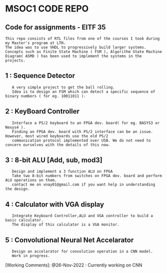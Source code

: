 # MSOC1 CODE REPO

## Code for assignments - EITF 35
    This repo consists of RTL files from one of the courses I took during my Master's program at LTH. 
    The idea was to use VHDL to progressively build larger systems. Concepts such as Finite State Machine ( FSM ), Algorithm State Machine Diagram( ASMD ) has been used to implement the systems in the projects.

## 1 : Sequence Detector
       A very simple project to get the ball rolling. 
       Idea is to design an FSM which can detect a specific sequence of binary numbers ( for eg. 10011011 ).
     

## 2 : KeyBoard Controller
       Interface a PS/2 keyboard to an FPGA dev. board( for eg. BASYS3 or Nexys4 ). 
       Finding an FPGA dev. board with PS/2 interface can be an issue. However, most wired keyboards use the old PS/2 
       communication protocol implemented over USB. We do not need to concern ourselves with the details of this now.

## 3 : 8-bit ALU [Add, sub, mod3]
       Design and implement a 3 function ALU on FPGA
       Take two 8-bit numbers from switches on FPGA dev. board and perform ALU operations on them.
       contact me on vnay01@gmail.com if you want help in understanding the design.

## 4 : Calculator with VGA display
       Integrate Keyboard Controller,ALU and VGA controller to build a basic calculator.
       The display of this calculator is a VGA monitor.

## 5 : Convolutional Neural Net Accelarator
       Design an accelarator for convolution operation in a CNN model.
       Work in progress.


[Working Comments]: 
@26-Nov-2022 : Currently working on CNN

